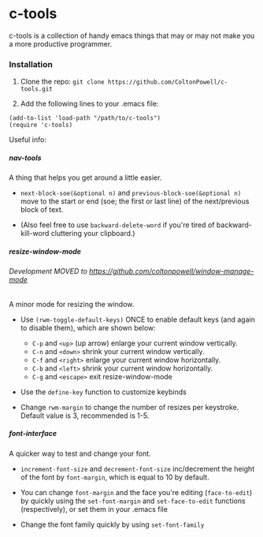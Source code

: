 # c-tools
c-tools is a collection of handy emacs things that may or may not make you a more productive programmer.

### Installation
1. Clone the repo:
`git clone https://github.com/ColtonPowell/c-tools.git`

2. Add the following lines to your .emacs file:
```
(add-to-list 'load-path "/path/to/c-tools")
(require 'c-tools)
```

Useful info:

##### nav-tools
A thing that helps you get around a little easier.

- `next-block-soe(&optional n)` and `previous-block-soe(&optional n)` move to the start or end (soe; the first or last line) of the next/previous block of text.

- (Also feel free to use `backward-delete-word` if you're tired of backward-kill-word cluttering your clipboard.)

##### resize-window-mode
###### Development MOVED to https://github.com/coltonpowell/window-manage-mode
A minor mode for resizing the window.

  - Use `(rwm-toggle-default-keys)` ONCE to enable default keys (and again to disable them), which are shown below:
    - `C-p` and `<up>` (up arrow) enlarge your current window vertically.
    - `C-n` and `<down>` shrink your current window vertically.
    - `C-f` and `<right>` enlarge your current window horizontally.
    - `C-b` and `<left>` shrink your current window horizontally.
    - `C-g` and `<escape>` exit resize-window-mode

  - Use the `define-key` function to customize keybinds
  - Change `rwm-margin` to change the number of resizes per keystroke. Default value is 3, recommended is 1-5.

##### font-interface
A quicker way to test and change your font.

- `increment-font-size` and `decrement-font-size` inc/decrement the height of the font by `font-margin`, which is equal to 10 by default.

- You can change `font-margin` and the face you're editing (`face-to-edit`) by quickly using the `set-font-margin` and `set-face-to-edit` functions (respectively), or set them in your .emacs file 

- Change the font family quickly by using `set-font-family`
    
    
